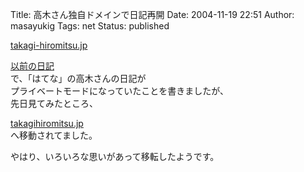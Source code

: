 Title: 高木さん独自ドメインで日記再開
Date: 2004-11-19 22:51
Author: masayukig
Tags: net
Status: published

[takagi-hiromitsu.jp](http://takagi-hiromitsu.jp/diary/20041112.html)

[以前の日記](http://lunatic.xrea.jp/mt/archives/000259.html)  
で、「はてな」の高木さんの日記が  
プライベートモードになっていたことを書きましたが、  
先日見てみたところ、

[takagihiromitsu.jp](http://takagi-hiromitsu.jp/diary/)  
へ移動されてました。

やはり、いろいろな思いがあって移転したようです。
